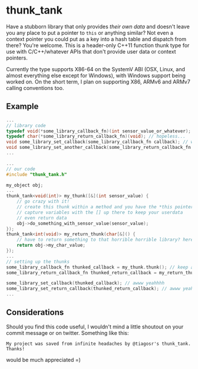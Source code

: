 # thunk_tank
Have a stubborn library that only provides _their own data_ and doesn't leave you any place to put a pointer to ```this``` or anything similar? Not even a context pointer you could put as a key into a hash table and dispatch from there? You're welcome.
This is a header-only C++11 function thunk type for use with C/C++/whatever APIs that don't provide user data or context pointers.

Currently the type supports X86-64 on the SystemV ABI (OSX, Linux, and almost everything else except for Windows), with Windows support being worked on. On the short term, I plan on supporting X86, ARMv6 and ARMv7 calling conventions too.

## Example

``` c++
...
// library code
typedef void(*some_library_callback_fn)(int sensor_value_or_whatever); // why no userdata/context?? whyyyy??
typedef char(*some_library_return_callback_fn)(void); // hopeless...
void some_library_set_callback(some_library_callback_fn callback); // why no userdata?? whyyyy??
void some_library_set_another_callback(some_library_return_callback_fn return_callback);
...

...
// our code
#include "thunk_tank.h"

my_object obj;
...
thunk_tank<void(int)> my_thunk([&](int sensor_value) {
    // go crazy with it!
    // create this thunk within a method and you have the *this pointer available
    // capture variables with the [] up there to keep your userdata
    // even return data
    obj->do_something_with_sensor_value(sensor_value);
});
thunk_tank<int(void)> my_return_thunk(char[&]() {
    // have to return something to that horrible horrible library? here you go.
    return obj->my_char_value;
});
...
// setting up the thunks
some_library_callback_fn thunked_callback = my_thunk.thunk(); // keep an eye on the thunk object scope - when my_thunk gets destroyed the thunk code is freed
some_library_return_callback_fn thunked_return_callback = my_return_thunk.thunk();

some_library_set_callback(thunked_callback); // awww yeahhhh
some_library_set_return_callback(thunked_return_callback); // awww yeahhhh
...
```

## Considerations

Should you find this code useful, I wouldn't mind a little shoutout on your commit message or on twitter. Something like this:
```
My project was saved from infinite headaches by @tiagosr's thunk_tank. Thanks!
```
would be much appreciated =)
